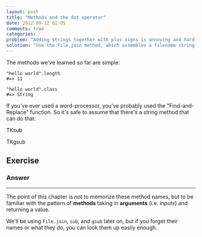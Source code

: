 ```yaml
---
layout: post
title: "Methods and the dot operator"
date: 2012-09-12 02:05
comments: true
categories: 
problem: "Adding strings together with plus signs is annoying and hard to read."
solution: "Use the File.join method, which assembles a filename string from multiple strings"
---
```


The methods we've learned so far are simple:

```
"hello world".length
#=> 11

"hello world".class
#=> String
```

If you've ever used a word-processor, you've probably used the "Find-and-Replace" function. So it's safe to assume that there's a string method that can do that:

TKsub

TKgsub



## Exercise


### Answer


----
The point of this chapter is *not* to memorize these method names, but to be familiar with the pattern of **methods** taking in **arguments** (i.e. *inputs*) and returning a value.

We'll be using `File.join`, `sub`, and `gsub` later on, but if you forget their names or what they do, you can look them up easily enough. 